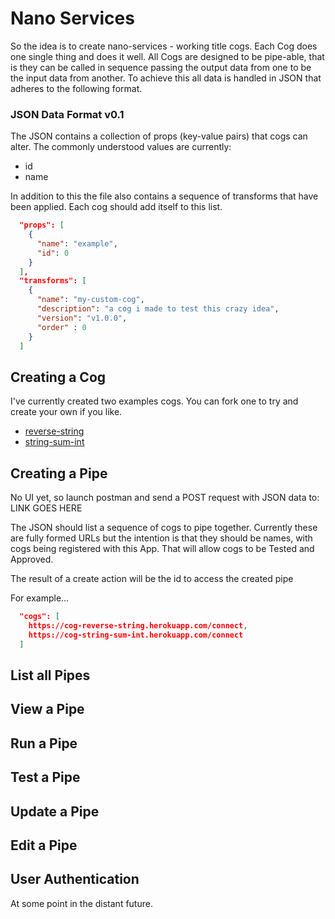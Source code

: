 # Nano Services
So the idea is to create nano-services - working title cogs. Each Cog does one single thing and does it well. All Cogs are designed to be pipe-able, that is they can be called in sequence passing the output data from one to be the input data from another. To achieve this all data is handled in JSON that adheres to the following format.

### JSON Data Format v0.1
The JSON contains a collection of props (key-value pairs) that cogs can alter. The commonly understood values are currently:
- id
- name

In addition to this the file also contains a sequence of transforms that have been applied. Each cog should add itself to this list.
```json
  "props": [
    {
      "name": "example",
      "id": 0
    }
  ],
  "transforms": [
    {
      "name": "my-custom-cog",
      "description": "a cog i made to test this crazy idea",
      "version": "v1.0.0",
      "order" : 0
    }
  ]
```

## Creating a Cog
I've currently created two examples cogs. You can fork one to try and create your own if you like.
- [reverse-string](https://github.com/jeremiahalex/cog-reverse-string)
- [string-sum-int](https://github.com/jeremiahalex/cog-string-sum-int)

## Creating a Pipe
No UI yet, so launch postman and send a POST request with JSON data to:
 LINK GOES HERE

The JSON should list a sequence of cogs to pipe together. Currently these are fully formed URLs but the intention is that they should be names, with cogs being registered with this App. That will allow cogs to be Tested and Approved.

The result of a create action will be the id to access the created pipe

For example...
```json
  "cogs": [
    https://cog-reverse-string.herokuapp.com/connect,
    https://cog-string-sum-int.herokuapp.com/connect
  ]
```

## List all Pipes
## View a Pipe
## Run a Pipe
## Test a Pipe
## Update a Pipe
## Edit a Pipe


## User Authentication
At some point in the distant future.
